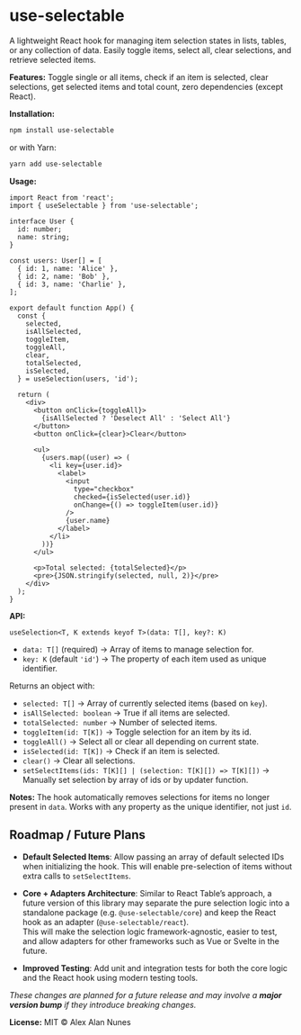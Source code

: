 # use-selectable

A lightweight React hook for managing item selection states in lists, tables, or any collection of data. Easily toggle items, select all, clear selections, and retrieve selected items.

**Features:** Toggle single or all items, check if an item is selected, clear selections, get selected items and total count, zero dependencies (except React).

**Installation:**

```bash
npm install use-selectable
```

or with Yarn:

```bash
yarn add use-selectable
```

**Usage:**

```tsx
import React from 'react';
import { useSelectable } from 'use-selectable';

interface User {
  id: number;
  name: string;
}

const users: User[] = [
  { id: 1, name: 'Alice' },
  { id: 2, name: 'Bob' },
  { id: 3, name: 'Charlie' },
];

export default function App() {
  const {
    selected,
    isAllSelected,
    toggleItem,
    toggleAll,
    clear,
    totalSelected,
    isSelected,
  } = useSelection(users, 'id');

  return (
    <div>
      <button onClick={toggleAll}>
        {isAllSelected ? 'Deselect All' : 'Select All'}
      </button>
      <button onClick={clear}>Clear</button>

      <ul>
        {users.map((user) => (
          <li key={user.id}>
            <label>
              <input
                type="checkbox"
                checked={isSelected(user.id)}
                onChange={() => toggleItem(user.id)}
              />
              {user.name}
            </label>
          </li>
        ))}
      </ul>

      <p>Total selected: {totalSelected}</p>
      <pre>{JSON.stringify(selected, null, 2)}</pre>
    </div>
  );
}
```

**API:**

`useSelection<T, K extends keyof T>(data: T[], key?: K)`

- `data: T[]` (required) → Array of items to manage selection for.
- `key: K` (default `'id'`) → The property of each item used as unique identifier.

Returns an object with:

- `selected: T[]` → Array of currently selected items (based on `key`).
- `isAllSelected: boolean` → True if all items are selected.
- `totalSelected: number` → Number of selected items.
- `toggleItem(id: T[K])` → Toggle selection for an item by its id.
- `toggleAll()` → Select all or clear all depending on current state.
- `isSelected(id: T[K])` → Check if an item is selected.
- `clear()` → Clear all selections.
- `setSelectItems(ids: T[K][] | (selection: T[K][]) => T[K][])` → Manually set selection by array of ids or by updater function.

**Notes:** The hook automatically removes selections for items no longer present in `data`. Works with any property as the unique identifier, not just `id`.

## Roadmap / Future Plans

- **Default Selected Items**: Allow passing an array of default selected IDs when initializing the hook. This will enable pre-selection of items without extra calls to `setSelectItems`.

- **Core + Adapters Architecture**: Similar to React Table’s approach, a future version of this library may separate the pure selection logic into a standalone package (e.g. `@use-selectable/core`) and keep the React hook as an adapter (`@use-selectable/react`).  
  This will make the selection logic framework-agnostic, easier to test, and allow adapters for other frameworks such as Vue or Svelte in the future.

- **Improved Testing**: Add unit and integration tests for both the core logic and the React hook using modern testing tools.

*These changes are planned for a future release and may involve a **major version bump** if they introduce breaking changes.*


**License:** MIT © Alex Alan Nunes
